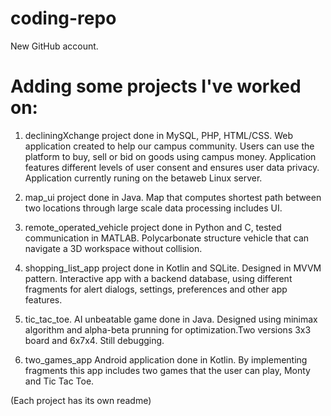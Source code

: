 # coding-repo
New GitHub account. 
# Adding some projects I've worked on:

1. decliningXchange project done in MySQL, PHP, HTML/CSS. Web application created to help our campus community. Users can use the platform to buy, sell or bid on goods using campus money. Application features different levels of user consent and ensures user data privacy. Application currently runing on the betaweb Linux server.

2. map_ui project done in Java. Map that computes shortest path between two locations through large scale data processing includes UI.

3. remote_operated_vehicle project done in Python and C, tested communication in MATLAB. Polycarbonate structure vehicle that can navigate a 3D workspace without collision.

4. shopping_list_app project done in Kotlin and SQLite. Designed in MVVM pattern. Interactive app with a backend database, using different fragments for alert dialogs, settings, preferences and other app features. 

5. tic_tac_toe. AI unbeatable game done in Java. Designed using minimax algorithm and alpha-beta prunning for optimization.Two versions 3x3 board and 6x7x4. Still debugging.

6. two_games_app Android application done in Kotlin. By implementing fragments this app includes two games that the user can play, Monty and Tic Tac Toe.

(Each project has its own readme)
